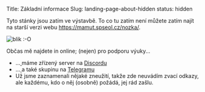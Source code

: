 Title: Základní informace
Slug: landing-page-about-hidden
status: hidden


Tyto stánky jsou zatím ve výstavbě. To co tu zatím není můžete zatím najít na starší
verzi webu <https://mamut.spseol.cz/nozka/>.

![blik :-O]({static}/images/blackboard.jpg)

Občas mě najdete in online; (nejen) pro podporu výuky...

  * ...<a href="https://discord.gg/tYdkHKyKMN" class="nic">&nbsp;</a>máme zřízený server
    na&nbsp;[Discordu](https://discord.com/)
  * ...<a href="https://t.me/joinchat/Ut4LHWMsb3qSnVEM" class="nic">&nbsp;</a>a také skupinu
    na&nbsp;[Telegramu](https://telegram.org/)
  * Už jsme zaznamenali nějaké zneužití, takže zde neuvádím zvací odkazy, ale 
    každému, kdo o něj (osobně) požádá, jej rád zašlu.
